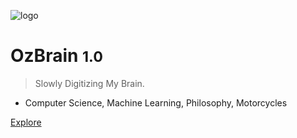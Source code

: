 <!-- _coverpage.md -->

![logo](_media/icon.svg)

# OzBrain <small>1.0</small>

> Slowly Digitizing My Brain.

- Computer Science, Machine Learning, Philosophy, Motorcycles

[Explore](#Headline)
